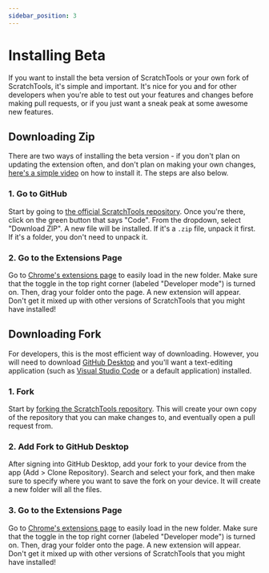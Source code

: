 ```yaml
---
sidebar_position: 3
---
```


# Installing Beta
If you want to install the beta version of ScratchTools or your own fork of ScratchTools, it's simple and important. It's nice for you and for other developers when you're able to test out your features and changes before making pull requests, or if you just want a sneak peak at some awesome new features.
## Downloading Zip
There are two ways of installing the beta version - if you don't plan on updating the extension often, and don't plan on making your own changes, [here's a simple video](https://youtu.be/41gMwlP7A4I) on how to install it. The steps are also below.
### 1. Go to GitHub
Start by going to [the official ScratchTools repository](https://github.com/stforscratch/scratchtools). Once you're there, click on the green button that says "Code". From the dropdown, select "Download ZIP". A new file will be installed. If it's a `.zip` file, unpack it first. If it's a folder, you don't need to unpack it.
### 2. Go to the Extensions Page
Go to [Chrome's extensions page](chrome://extensions) to easily load in the new folder. Make sure that the toggle in the top right corner (labeled "Developer mode") is turned on. Then, drag your folder onto the page. A new extension will appear. Don't get it mixed up with other versions of ScratchTools that you might have installed!
## Downloading Fork
For developers, this is the most efficient way of downloading. However, you will need to download [GitHub Desktop](https://desktop.github.com/) and you'll want a text-editing application (such as [Visual Studio Code](https://code.visualstudio.com/) or a default application) installed.
### 1. Fork
Start by [forking the ScratchTools repository](https://github.com/stforscratch/scratchtools/fork). This will create your own copy of the repository that you can make changes to, and eventually open a pull request from.
### 2. Add Fork to GitHub Desktop
After signing into GitHub Desktop, add your fork to your device from the app (Add > Clone Repository). Search and select your fork, and then make sure to specify where you want to save the fork on your device. It will create a new folder will all the files.
### 3. Go to the Extensions Page
Go to [Chrome's extensions page](chrome://extensions) to easily load in the new folder. Make sure that the toggle in the top right corner (labeled "Developer mode") is turned on. Then, drag your folder onto the page. A new extension will appear. Don't get it mixed up with other versions of ScratchTools that you might have installed!
